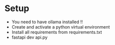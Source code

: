# Setup
- You need to have ollama installed !!
- Create and activate a python virtual environment
- Install all requirements from requirements.txt
- fastapi dev api.py
